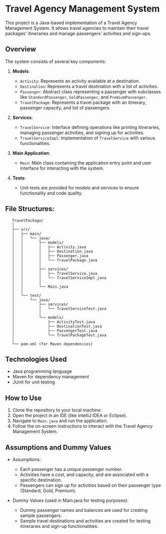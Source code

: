 # Travel Agency Management System

This project is a Java-based implementation of a Travel Agency Management System. It allows travel agencies to maintain their travel packages' itineraries and manage passengers' activities and sign-ups.

## Overview

The system consists of several key components:

1. **Models**:
   - `Activity`: Represents an activity available at a destination.
   - `Destination`: Represents a travel destination with a list of activities.
   - `Passenger`: Abstract class representing a passenger with subclasses like `StandardPassenger`, `GoldPassenger`, and `PremiumPassenger`.
   - `TravelPackage`: Represents a travel package with an itinerary, passenger capacity, and list of passengers.

2. **Services**:
   - `TravelService`: Interface defining operations like printing itineraries, managing passenger activities, and signing up for activities.
   - `TravelServiceImpl`: Implementation of `TravelService` with various functionalities.

3. **Main Application**:
   - `Main`: Main class containing the application entry point and user interface for interacting with the system.

4. **Tests**:
   - Unit tests are provided for models and services to ensure functionality and code quality.
  

## File Structures:
```
   TravelPackage/
   │
   ├── src/
   │   ├── main/
   │   │   └── java/
   │   │       ├── models/
   │   │       │   ├── Activity.java
   │   │       │   ├── Destination.java
   │   │       │   ├── Passenger.java
   │   │       │   └── TravelPackage.java
   │   │       │
   │   │       ├── services/
   │   │       │   ├── TravelService.java
   │   │       │   └── TravelServiceImpl.java
   │   │       │
   │   │       └── Main.java
   │   │
   │   └── test/
   │       └── java/
   │           ├── services/
   │           │   └── TravelServiceTest.java
   │           │
   │           └── models/
   │               ├── ActivityTest.java
   │               ├── DestinationTest.java
   │               ├── PassengerTest.java
   │               └── TravelPackageTest.java
   │
   └── pom.xml (for Maven dependencies)
```


## Technologies Used

- Java programming language
- Maven for dependency management
- JUnit for unit testing

## How to Use

1. Clone the repository to your local machine.
2. Open the project in an IDE (like IntelliJ IDEA or Eclipse).
3. Navigate to `Main.java` and run the application.
4. Follow the on-screen instructions to interact with the Travel Agency Management System.

## Assumptions and Dummy Values

- Assumptions:
  - Each passenger has a unique passenger number.
  - Activities have a cost, and capacity, and are associated with a specific destination.
  - Passengers can sign up for activities based on their passenger type (Standard, Gold, Premium).

- Dummy Values (used in Main.java for testing purposes):
  - Dummy passenger names and balances are used for creating sample passengers.
  - Sample travel destinations and activities are created for testing itineraries and sign-up functionalities.
